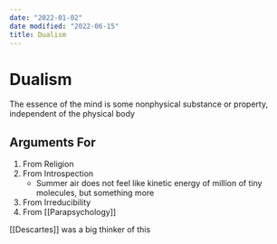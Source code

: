 ```yaml
---
date: "2022-01-02"
date modified: "2022-06-15"
title: Dualism
---
```


# Dualism
The essence of the mind is some nonphysical substance or property, independent of the physical body

## Arguments For
1. From Religion
2. From Introspection
	- Summer air does not feel like kinetic energy of million of tiny molecules, but something more
3. From Irreducibility
4. From [[Parapsychology]]

[[Descartes]] was a big thinker of this
